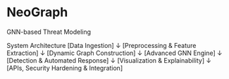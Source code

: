 # NeoGraph
GNN-based Threat Modeling

System Architecture 
    [Data Ingestion] 
        ↓
[Preprocessing & Feature Extraction]
        ↓
   [Dynamic Graph Construction]
        ↓
     [Advanced GNN Engine]
        ↓
   [Detection & Automated Response]
        ↓
[Visualization & Explainability]
        ↓
[APIs, Security Hardening & Integration]
